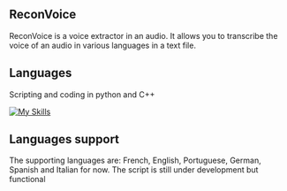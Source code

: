 ## ReconVoice 

ReconVoice is a voice extractor in an audio. It allows you to transcribe the voice of an audio in various languages in a text file.

## Languages

Scripting and coding in python and C++

[![My Skills](https://skillicons.dev/icons?i=py,cpp)](https://skillicons.dev)


## Languages support

The supporting languages are: French, English, Portuguese, German, Spanish and Italian for now. The script is still under development but functional
